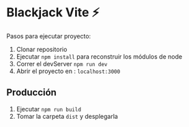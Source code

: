 # Blackjack Vite ⚡

Pasos para ejecutar proyecto:

1. Clonar repositorio
2. Ejecutar ```npm install``` para reconstruir los módulos de node
3. Correr el devServer ```npm run dev```
4. Abrir el proyecto en : ```localhost:3000```

## Producción

1. Ejecutar ```npm run build```
2. Tomar la carpeta ```dist``` y desplegarla
